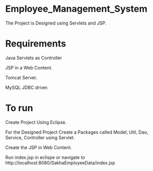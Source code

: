 # Employee_Management_System
The Project is Designed using Servlets and JSP.

# Requirements
  Java Servlets as Controller
  
  JSP in a Web Content.
  
  Tomcat Server.
  
  MySQL JDBC driver.
  
# To run
  Create Project Using Eclipse.
  
  For the Designed Project Create a Packages called Model, Util, Dao, Service, Controller using Servlet.
  
  Create the JSP in Web Content.
  
  Run index.jsp in eclispe or navigate to http://localhost:8080/SakhaEmployeeData/index.jsp
 
